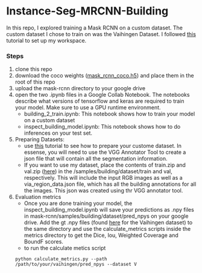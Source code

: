 # Instance-Seg-MRCNN-Building

In this repo, I explored training a Mask RCNN on a custom dataset. The custom dataset I chose to train on was the Vaihingen Dataset. I followed [this](https://medium.com/analytics-vidhya/instance-segmentation-using-mask-r-cnn-on-a-custom-dataset-78631845de2a) tutorial to set up my workspace. 

### Steps
1. clone this repo
2. download the coco weights ([mask_rcnn_coco.h5](https://drive.google.com/drive/u/1/folders/10dUGbji1CY0nkQRIgr5Kph6setR_Z2zg)) and place them in the root of this repo
2. upload the mask-rcnn directory to your google drive
3. open the two .ipynb files in a Google Collab Notebook. The notebooks describe what versions of tensorflow and keras are required to train your model. Make sure to use a GPU runtime environment.
	- building_2_train.ipynb: This notebook shows how to train your model on a custom dataset
	- inspect_building_model.ipynb: This notebook shows how to do inferences on your test set.
4. Preparing Datasets:
	- use [this](https://medium.com/analytics-vidhya/instance-segmentation-using-mask-r-cnn-on-a-custom-dataset-78631845de2a) tutorial to see how to prepare your custome dataset. In essense, you will need to use the VGG Annotator Tool to create a json file that will contain all the segmentation information.
	- If you want to use my dataset, place the contents of train.zip and val.zip ([here](https://drive.google.com/drive/u/1/folders/10dUGbji1CY0nkQRIgr5Kph6setR_Z2zg)) in the /samples/building/dataset/train and val, respectively. This will include the input RGB images as well as a via_region_data.json file, which has all the building annotations for all the images. This json was created using thr VGG annotator tool.
5. Evaluation metrics
	- Once you are done training your model, the inspect_building_model.ipynb will save your predictions as .npy files in mask-rcnn/samples/building/dataset/pred_npys on your google drive. Add the gt .npy files (found [here](https://drive.google.com/drive/u/1/folders/10dUGbji1CY0nkQRIgr5Kph6setR_Z2zg) for the Vaihingen dataset) to the same directory and use the calculate_metrics scripts inside the metrics directory to get the Dice, Iou, Weighted Coverage and BoundF scores.
	- to run the calculate metics script
	```
	python calculate_metrics.py --path /path/to/your/vaihingen/pred_npys --dataset V
	```